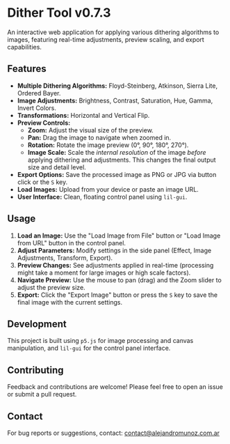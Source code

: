# Dither Tool v0.7.3

An interactive web application for applying various dithering algorithms to images, featuring real-time adjustments, preview scaling, and export capabilities.

## Features

*   **Multiple Dithering Algorithms:** Floyd-Steinberg, Atkinson, Sierra Lite, Ordered Bayer.
*   **Image Adjustments:** Brightness, Contrast, Saturation, Hue, Gamma, Invert Colors.
*   **Transformations:** Horizontal and Vertical Flip.
*   **Preview Controls:**
    *   **Zoom:** Adjust the visual size of the preview.
    *   **Pan:** Drag the image to navigate when zoomed in.
    *   **Rotation:** Rotate the image preview (0°, 90°, 180°, 270°).
    *   **Image Scale:** Scale the *internal resolution* of the image *before* applying dithering and adjustments. This changes the final output size and detail level.
*   **Export Options:** Save the processed image as PNG or JPG via button click or the `S` key.
*   **Load Images:** Upload from your device or paste an image URL.
*   **User Interface:** Clean, floating control panel using `lil-gui`.

## Usage

1.  **Load an Image:** Use the "Load Image from File" button or "Load Image from URL" button in the control panel.
2.  **Adjust Parameters:** Modify settings in the side panel (Effect, Image Adjustments, Transform, Export).
3.  **Preview Changes:** See adjustments applied in real-time (processing might take a moment for large images or high scale factors).
4.  **Navigate Preview:** Use the mouse to pan (drag) and the Zoom slider to adjust the preview size.
5.  **Export:** Click the "Export Image" button or press the `S` key to save the final image with the current settings.

## Development

This project is built using `p5.js` for image processing and canvas manipulation, and `lil-gui` for the control panel interface.

## Contributing

Feedback and contributions are welcome! Please feel free to open an issue or submit a pull request.

## Contact

For bug reports or suggestions, contact: [contact@alejandromunoz.com.ar](mailto:contact@alejandromunoz.com.ar)
